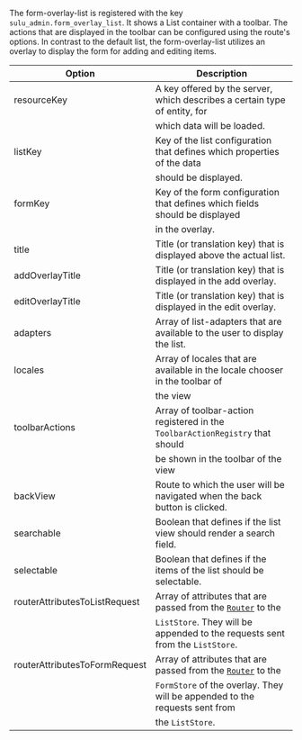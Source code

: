 The form-overlay-list is registered with the key `sulu_admin.form_overlay_list`. 
It shows a List container with a toolbar. The actions that are displayed in the toolbar can be configured using the route's options.
In contrast to the default list, the form-overlay-list utilizes an overlay to display the form for adding and editing items.

| Option                               | Description                                                                   |
|--------------------------------------|-------------------------------------------------------------------------------|
| resourceKey                          | A key offered by the server, which describes a certain type of entity, for    |
|                                      | which data will be loaded.                                                    |     
| listKey                              | Key of the list configuration that defines which properties of the data       |
|                                      | should be displayed.                                                          |
| formKey                              | Key of the form configuration that defines which fields should be displayed   | 
|                                      | in the overlay.                                                               | 
| title                                | Title (or translation key) that is displayed above the actual list.           |
| addOverlayTitle                      | Title (or translation key) that is displayed in the add overlay.              |
| editOverlayTitle                     | Title (or translation key) that is displayed in the edit overlay.             |
| adapters                             | Array of list-adapters that are available to the user to display the list.    |
| locales                              | Array of locales that are available in the locale chooser in the toolbar of   |
|                                      | the view                                                                      |
| toolbarActions                       | Array of toolbar-action registered in the `ToolbarActionRegistry` that should |
|                                      | be shown in the toolbar of the view                                           |
| backView                             | Route to which the user will be navigated when the back button is clicked.    |
| searchable                           | Boolean that defines if the list view should render a search field.           |
| selectable                           | Boolean that defines if the items of the list should be selectable.           |
| routerAttributesToListRequest        | Array of attributes that are passed from the [`Router`](#router) to the       |
|                                      | `ListStore`. They will be appended to the requests sent from the `ListStore`. |
| routerAttributesToFormRequest        | Array of attributes that are passed from the [`Router`](#router) to the       |
|                                      | `FormStore` of the overlay. They will be appended to the requests sent from   |
|                                      | the `ListStore`.                                                              |
